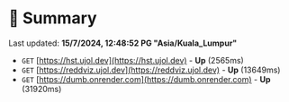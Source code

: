 # 📖 Summary
Last updated: **15/7/2024, 12:48:52 PG "Asia/Kuala_Lumpur"**

- `GET` [https://hst.ujol.dev](https://hst.ujol.dev) - **Up** (2565ms)
- `GET` [https://reddviz.ujol.dev](https://reddviz.ujol.dev) - **Up** (13649ms)
- `GET` [https://dumb.onrender.com](https://dumb.onrender.com) - **Up** (31920ms)
